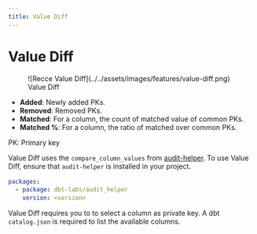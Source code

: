 ```yaml
---
title: Value Diff
---
```


# Value Diff

<figure markdown>
  ![Recce Value Diff](../../assets/images/features/value-diff.png)
  <figcaption>Value Diff</figcaption>
</figure>

- **Added**: Newly added PKs.
- **Removed**: Removed PKs.
- **Matched**: For a column, the count of matched value of common PKs.
- **Matched %**: For a column, the ratio of matched over common PKs.

PK: Primary key

Value Diff uses the `compare_column_values` from [audit-helper](https://hub.getdbt.com/dbt-labs/audit_helper/latest/). To use Value Diff, ensure that `audit-helper` is installed in your project.

```yaml
packages:
  - package: dbt-labs/audit_helper
    version: <version>
```

Value Diff requires you to to select a column as private key. A dbt `catalog.json` is required to list the available columns.